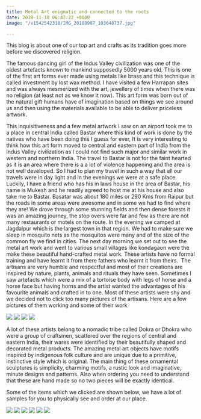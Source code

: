 ```yaml
---
title: Metal Art enigmatic and connected to the roots
date: 2018-11-18 06:47:22 +0000
image: "/v1542542318/IMG_20180907_103648737.jpg"

---
```

This blog is about one of our top art and crafts as its tradition goes more before we discovered religion.

The famous dancing girl of the Indus Valley civilization was one of the oldest artefacts known to mankind supposedly 5000 years old. This is one of the first art forms ever made using metals like brass and this technique is called investment by lost wax method. I have visited a few Harrapan sites and was always mesmerized with the art, jewellery of times when there was no religion (at least not as we know it now). This art form was born out of the natural gift humans have of imagination based on things we see around us and then using the materials available to be able to deliver priceless artwork.

This inquisitiveness and a few metal artwork I saw on an airport took me to a place in central India called Bastar where this kind of work is done by the natives who have been doing this I guess for ever, It is very interesting to think how this art form moved to central and eastern part of India from the Indus Valley civilization as I could not find such major and similar work in western and northern India. The travel to Bastar is not for the faint hearted as it is an area where there is a a lot of violence happening and the area is not well developed. So I had to plan my travel in such a way that all our travels were in day light and in the evenings we were at a safe place. Luckily, I have a friend who has his in laws house in the area of Bastar, his name is Mukesh and he readily agreed to host me at his house and also take me to Bastar. Basatar was about 180 miles or 290 Kms from Raipur but the roads in some areas were awesome and in some we had to find where they are! We drove through some stunning fields and then dense forests it was an amazing journey, the stop overs were far and few as there are not many restaurants or motels on the route. In the evening we camped at Jagdalpur which is the largest town in that region. We had to make sure we sleep in mosquito nets as the mosquitos were many and of the size of the common fly we find in cities. The next day morning we set out to see the metal art work and went to various small villages like kondagaon were the make these beautiful hand-crafted metal work. These artists have no formal training and have learnt it from there fathers who learnt it from theirs.  The artisans are very humble and respectful and most of their creations are inspired by nature, plants, animals and rituals they have seen. Sometimes I saw artefacts which were a mix of a tortoise body with legs of horse and a horse face but having horns and the artist wanted the advantages of his favourite animals and crafted in to one. Most of these artists were shy and we decided not to click too many pictures of the artisans. Here are a few pictures of them working and some of their work

![](https://res.cloudinary.com/mehtavd/image/upload/c_scale,w_auto:100,dpr_auto/v1542542358/IMG_20180907_104935167.jpg)
![](https://res.cloudinary.com/mehtavd/image/upload/c_scale,w_auto:100,dpr_auto/v1542542378/IMG_20180907_104939034.jpg)
![](https://res.cloudinary.com/mehtavd/image/upload/c_scale,w_auto:100,dpr_auto/v1542542656/IMG_20180907_105216676.jpg)
![](https://res.cloudinary.com/mehtavd/image/upload/c_scale,w_auto:100,dpr_auto/v1542542682/IMG_20180907_104537921.jpg)

A lot of these artists belong to a nomadic tribe called Dokra or Dhokra who were a group of craftsmen, scattered over the regions of central and eastern India, their wares were identified by their beautifully shaped and decorated metal products. The amazing metal art objects have motifs inspired by indigenous folk culture and are unique due to a primitive, instinctive style which is original. The main thing of these ornamental sculptures is simplicity, charming motifs, a rustic look and imaginative, minute designs and patterns. Also when ordering you need to understand that these are hand made so no two pieces will be exactly identical.

Some of the items which we clicked are shown below, we have a lot of samples for you to physically see and order at our place.

![](https://res.cloudinary.com/mehtavd/image/upload/c_scale,w_auto:100,dpr_auto/v1542543199/IMG_20180908_121004173.jpg)
![](https://res.cloudinary.com/mehtavd/image/upload/c_scale,w_auto:100,dpr_auto/v1542543285/IMG_20180907_113523885.jpg)
![](https://res.cloudinary.com/mehtavd/image/upload/c_scale,w_auto:100,dpr_auto/v1542543331/IMG_20180907_161531154.jpg)
![](https://res.cloudinary.com/mehtavd/image/upload/c_scale,w_auto:100,dpr_auto/v1542543367/IMG_20180908_121615451_HDR.jpg)
![](https://res.cloudinary.com/mehtavd/image/upload/c_scale,w_auto:100,dpr_auto/v1542543400/IMG_20180907_172623581.jpg)
![](https://res.cloudinary.com/mehtavd/image/upload/c_scale,w_auto:100,dpr_auto/v1542543438/IMG_20180908_121517917_HDR.jpg)
